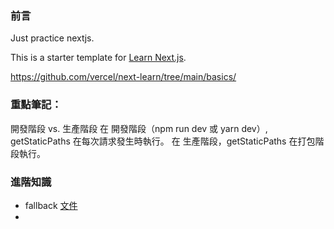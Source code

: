 ### 前言

Just practice nextjs.

This is a starter template for [Learn Next.js](https://nextjs.org/learn).

https://github.com/vercel/next-learn/tree/main/basics/


### 重點筆記：

開發階段 vs. 生產階段
在 開發階段（npm run dev 或 yarn dev）, getStaticPaths 在每次請求發生時執行。
在 生產階段，getStaticPaths 在打包階段執行。



### 進階知識

- fallback [文件](https://nextjs.tw/docs/api-reference/data-fetching/get-static-paths#fallback-false)
-

